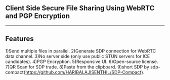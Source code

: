 Client Side Secure File Sharing Using WebRTC and PGP Encryption
-----------------------------------------------------------------

-----------------------------------------------------------------
Features
-----------------------------------------------------------------

1)Send multiple files in parallel.
2)Generate SDP connection for WebRTC data channel.
3)No server side (only use public STUN servers for ICE candidates).
4)PGP Encryption.
5)Responsive UI.
6)Open-source license.
7)QR Scan for SDP trade.
8)Paste from the clipboard.
9)short SDP by sdp-compact{https://github.com/HARIBALAJISENTHIL/SDP-Compact}.
